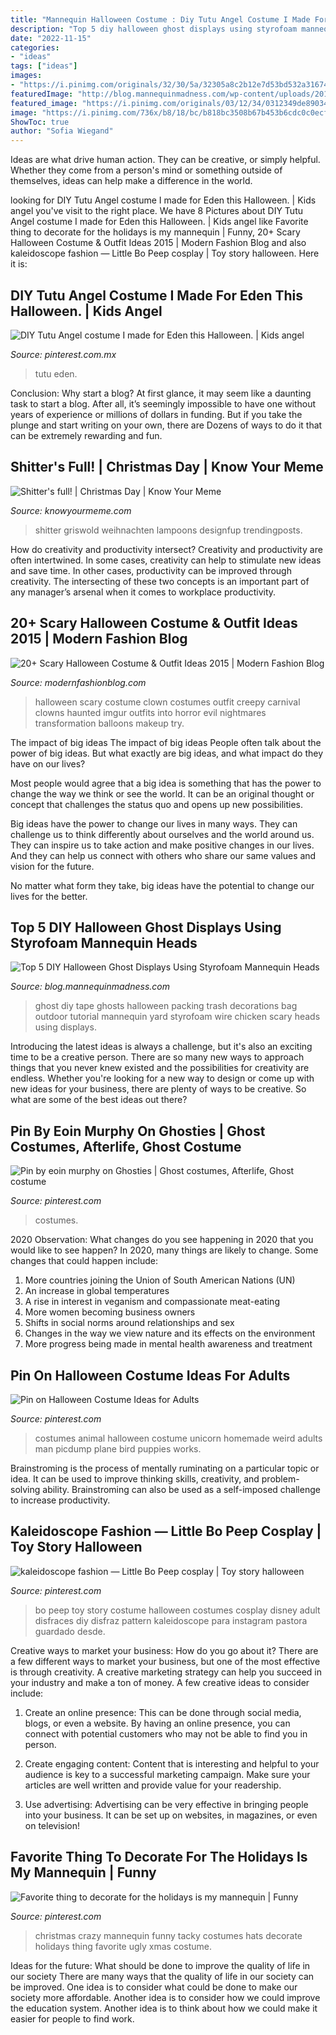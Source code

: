 ```yaml
---
title: "Mannequin Halloween Costume : Diy Tutu Angel Costume I Made For Eden This Halloween."
description: "Top 5 diy halloween ghost displays using styrofoam mannequin heads"
date: "2022-11-15"
categories:
- "ideas"
tags: ["ideas"]
images:
- "https://i.pinimg.com/originals/32/30/5a/32305a8c2b12e7d53bd532a316746e35.jpg"
featuredImage: "http://blog.mannequinmadness.com/wp-content/uploads/2017/10/1.jpg"
featured_image: "https://i.pinimg.com/originals/03/12/34/0312349de890343a2ffa560d565cb333.jpg"
image: "https://i.pinimg.com/736x/b8/18/bc/b818bc3508b67b453b6cdc0c0ecf2636.jpg"
ShowToc: true
author: "Sofia Wiegand"
---
```



Ideas are what drive human action. They can be creative, or simply helpful. Whether they come from a person's mind or something outside of themselves, ideas can help make a difference in the world.

	

		
looking for DIY Tutu Angel costume I made for Eden this Halloween. | Kids angel you've visit to the right place. We have 8 Pictures about DIY Tutu Angel costume I made for Eden this Halloween. | Kids angel like Favorite thing to decorate for the holidays is my mannequin | Funny, 20+ Scary Halloween Costume &amp; Outfit Ideas 2015 | Modern Fashion Blog and also kaleidoscope fashion — Little Bo Peep cosplay | Toy story halloween. Here it is:
		
    
## DIY Tutu Angel Costume I Made For Eden This Halloween. | Kids Angel

<img loading=lazy src="https://i.pinimg.com/originals/32/30/5a/32305a8c2b12e7d53bd532a316746e35.jpg" onerror="this.onerror=null;this.src='https://tse3.mm.bing.net/th?id=OIP.XJ0OAaOAuhXKriWfsYM_cgHaHa&amp;pid=15.1';" alt="DIY Tutu Angel costume I made for Eden this Halloween. | Kids angel">

_Source: pinterest.com.mx_

>tutu eden. 

	

Conclusion: Why start a blog?
At first glance, it may seem like a daunting task to start a blog. After all, it’s seemingly impossible to have one without years of experience or millions of dollars in funding. But if you take the plunge and start writing on your own, there are Dozens of ways to do it that can be extremely rewarding and fun.

    
## Shitter&#039;s Full! | Christmas Day | Know Your Meme

<img loading=lazy src="http://i0.kym-cdn.com/photos/images/original/001/083/924/eb2.jpg" onerror="this.onerror=null;this.src='https://tse1.mm.bing.net/th?id=OIP.pImg6aJi9Hju0RrJH61n4AHaJ4&amp;pid=15.1';" alt="Shitter&#039;s full! | Christmas Day | Know Your Meme">

_Source: knowyourmeme.com_

>shitter griswold weihnachten lampoons designfup trendingposts. 

	

How do creativity and productivity intersect?
Creativity and productivity are often intertwined. In some cases, creativity can help to stimulate new ideas and save time. In other cases, productivity can be improved through creativity. The intersecting of these two concepts is an important part of any manager’s arsenal when it comes to workplace productivity.

    
## 20+ Scary Halloween Costume &amp; Outfit Ideas 2015 | Modern Fashion Blog

<img loading=lazy src="http://modernfashionblog.com/wp-content/uploads/2015/08/20-Scary-Halloween-Costume-Outfit-Ideas-2015-6.jpg" onerror="this.onerror=null;this.src='https://tse3.mm.bing.net/th?id=OIP.AGcJyuV47Odbez8HEHqyKAAAAA&amp;pid=15.1';" alt="20+ Scary Halloween Costume &amp; Outfit Ideas 2015 | Modern Fashion Blog">

_Source: modernfashionblog.com_

>halloween scary costume clown costumes outfit creepy carnival clowns haunted imgur outfits into horror evil nightmares transformation balloons makeup try. 

	

The impact of big ideas
The impact of big ideas
People often talk about the power of big ideas. But what exactly are big ideas, and what impact do they have on our lives?

Most people would agree that a big idea is something that has the power to change the way we think or see the world. It can be an original thought or concept that challenges the status quo and opens up new possibilities.

Big ideas have the power to change our lives in many ways. They can challenge us to think differently about ourselves and the world around us. They can inspire us to take action and make positive changes in our lives. And they can help us connect with others who share our same values and vision for the future.

No matter what form they take, big ideas have the potential to change our lives for the better.

    
## Top 5 DIY Halloween Ghost Displays Using Styrofoam Mannequin Heads

<img loading=lazy src="http://blog.mannequinmadness.com/wp-content/uploads/2017/10/1.jpg" onerror="this.onerror=null;this.src='https://tse3.mm.bing.net/th?id=OIP.2OB1tCeTo4heKMXwGNAmNAHaME&amp;pid=15.1';" alt="Top 5 DIY Halloween Ghost Displays Using Styrofoam Mannequin Heads">

_Source: blog.mannequinmadness.com_

>ghost diy tape ghosts halloween packing trash decorations bag outdoor tutorial mannequin yard styrofoam wire chicken scary heads using displays. 

	

Introducing the latest ideas is always a challenge, but it's also an exciting time to be a creative person. There are so many new ways to approach things that you never knew existed and the possibilities for creativity are endless. Whether you're looking for a new way to design or come up with new ideas for your business, there are plenty of ways to be creative. So what are some of the best ideas out there?

    
## Pin By Eoin Murphy On Ghosties | Ghost Costumes, Afterlife, Ghost Costume

<img loading=lazy src="https://i.pinimg.com/736x/b8/18/bc/b818bc3508b67b453b6cdc0c0ecf2636.jpg" onerror="this.onerror=null;this.src='https://tse3.mm.bing.net/th?id=OIP.dd0QwJUH6kb6_SgPNUz7CAHaIq&amp;pid=15.1';" alt="Pin by eoin murphy on Ghosties | Ghost costumes, Afterlife, Ghost costume">

_Source: pinterest.com_

>costumes. 

	

2020 Observation: What changes do you see happening in 2020 that you would like to see happen?
In 2020, many things are likely to change. Some changes that could happen include:
1. More countries joining the Union of South American Nations (UN) 
2. An increase in global temperatures 
3. A rise in interest in veganism and compassionate meat-eating 
4. More women becoming business owners 
5. Shifts in social norms around relationships and sex 
6. Changes in the way we view nature and its effects on the environment 
7. More progress being made in mental health awareness and treatment 

    
## Pin On Halloween Costume Ideas For Adults

<img loading=lazy src="https://i.pinimg.com/736x/e4/7c/fc/e47cfca7853e0275a1b838f384be4a37--animal-halloween-costumes-homemade-halloween-costumes.jpg" onerror="this.onerror=null;this.src='https://tse3.mm.bing.net/th?id=OIP.9UReSUyDm5XUp5wGH4ejbQHaMf&amp;pid=15.1';" alt="Pin on Halloween Costume Ideas for Adults">

_Source: pinterest.com_

>costumes animal halloween costume unicorn homemade weird adults man picdump plane bird puppies works. 

	

Brainstroming is the process of mentally ruminating on a particular topic or idea. It can be used to improve thinking skills, creativity, and problem-solving ability. Brainstroming can also be used as a self-imposed challenge to increase productivity.

    
## Kaleidoscope Fashion — Little Bo Peep Cosplay | Toy Story Halloween

<img loading=lazy src="https://i.pinimg.com/736x/d2/e5/98/d2e598ac1efa1020797655fde0af05f7.jpg" onerror="this.onerror=null;this.src='https://tse2.mm.bing.net/th?id=OIP.A__JdZuyUNtS_gheXLdjJgHaLP&amp;pid=15.1';" alt="kaleidoscope fashion — Little Bo Peep cosplay | Toy story halloween">

_Source: pinterest.com_

>bo peep toy story costume halloween costumes cosplay disney adult disfraces diy disfraz pattern kaleidoscope para instagram pastora guardado desde. 

	

Creative ways to market your business: How do you go about it?
There are a few different ways to market your business, but one of the most effective is through creativity. A creative marketing strategy can help you succeed in your industry and make a ton of money. A few creative ideas to consider include: 
1. Create an online presence: This can be done through social media, blogs, or even a website. By having an online presence, you can connect with potential customers who may not be able to find you in person. 

2. Create engaging content: Content that is interesting and helpful to your audience is key to a successful marketing campaign. Make sure your articles are well written and provide value for your readership. 

3. Use advertising: Advertising can be very effective in bringing people into your business. It can be set up on websites, in magazines, or even on television!

    
## Favorite Thing To Decorate For The Holidays Is My Mannequin | Funny

<img loading=lazy src="https://i.pinimg.com/originals/03/12/34/0312349de890343a2ffa560d565cb333.jpg" onerror="this.onerror=null;this.src='https://tse2.mm.bing.net/th?id=OIP.dyYr0e92kWd6zW_CkEa2kwHaLE&amp;pid=15.1';" alt="Favorite thing to decorate for the holidays is my mannequin | Funny">

_Source: pinterest.com_

>christmas crazy mannequin funny tacky costumes hats decorate holidays thing favorite ugly xmas costume. 

	

Ideas for the future: What should be done to improve the quality of life in our society
There are many ways that the quality of life in our society can be improved. One idea is to consider what could be done to make our society more affordable. Another idea is to consider how we could improve the education system. Another idea is to think about how we could make it easier for people to find work.

